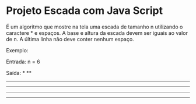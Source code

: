 # Projeto Escada com Java Script

É um algoritmo que mostre na tela uma escada de tamanho n utilizando o caractere *
e espaços. A base e altura da escada devem ser iguais ao valor de n. A última linha não deve conter
nenhum espaço.

Exemplo:

Entrada:
n = 6

Saída:
*
**
***
****
*****
******


